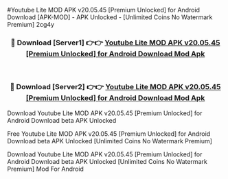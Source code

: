 #Youtube Lite MOD APK v20.05.45 [Premium Unlocked] for Android Download [APK-MOD] - APK Unlocked - [Unlimited Coins No Watermark Premium] 2cg4y



<div align="center">

<h3>🔴 Download [Server1] 👉👉 <a href="https://momento.my/?title=Youtube_Lite_MOD_APK_v20.05.45_[Premium_Unlocked]_for_Android_Download">Youtube Lite MOD APK v20.05.45 [Premium Unlocked] for Android Download Mod Apk</a></h3><br>

<h3>🔴 Download [Server2] 👉👉 <a href="https://momento.my/?title=Youtube_Lite_MOD_APK_v20.05.45_[Premium_Unlocked]_for_Android_Download">Youtube Lite MOD APK v20.05.45 [Premium Unlocked] for Android Download Mod Apk</a></h3>
</div>



Download Youtube Lite MOD APK v20.05.45 [Premium Unlocked] for Android Download beta APK Unlocked

Free Youtube Lite MOD APK v20.05.45 [Premium Unlocked] for Android Download beta APK Unlocked [Unlimited Coins No Watermark Premium]

Download Youtube Lite MOD APK v20.05.45 [Premium Unlocked] for Android Download beta APK Unlocked [Unlimited Coins No Watermark Premium] Mod For Android
